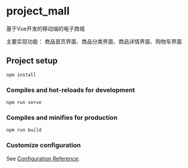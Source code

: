 # project_mall
基于Vue开发的移动端的电子商城

主要实现功能：
  商品首页界面、商品分类界面、商品详情界面、购物车界面


## Project setup
```
npm install
```

### Compiles and hot-reloads for development
```
npm run serve
```

### Compiles and minifies for production
```
npm run build
```

### Customize configuration
See [Configuration Reference](https://cli.vuejs.org/config/).

